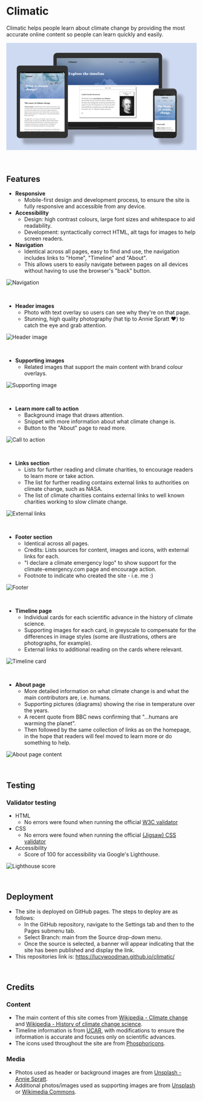 # Climatic

Climatic helps people learn about climate change by providing the most accurate online content so people can learn quickly and easily.

![Mockup](assets/images/mockup__climatic.png)
<p>&nbsp;</p>

## Features 

- **Responsive**
  - Mobile-first design and development process, to ensure the site is fully responsive and accessible from any device.
- **Accessibility**
  - Design: high contrast colours, large font sizes and whitespace to aid readability.
  - Development: syntactically correct HTML, alt tags for images to help screen readers.
- **Navigation**
  - Identical across all pages, easy to find and use, the navigation includes links to "Home", "Timeline" and "About".
  - This allows users to easily navigate between pages on all devices without having to use the browser's "back" button.

![Navigation](https://p-DgFRdw9.t2.n0.cdn.getcloudapp.com/items/Jrux6ZKd/b15bd387-59e4-497d-8fdb-75b16fddd10a.png?v=443e7115012d4784e8b8ce4ad711fdcf)
<p>&nbsp;</p>

- **Header images**
  - Photo with text overlay so users can see why they're on that page.
  - Stunning, high quality photography (hat tip to Annie Spratt ♥️) to catch the eye and grab attention.

![Header image](https://p-DgFRdw9.t2.n0.cdn.getcloudapp.com/items/GGupReOy/b87b3a80-3845-46db-a660-dfa996d647d6.png?v=6da3bf8c7c3585740aa3645866948795)
<p>&nbsp;</p>

- **Supporting images**
  - Related images that support the main content with brand colour overlays.

![Supporting image](https://p-DgFRdw9.t2.n0.cdn.getcloudapp.com/items/lluoYex0/15d26f62-5f81-4f08-8170-a2bcad3d9ef9.png?v=6b10bc69cb9ca6e2b034ab60850bf784)
<p>&nbsp;</p>

- **Learn more call to action**
  - Background image that draws attention.
  - Snippet with more information about what climate change is.
  - Button to the "About" page to read more.

![Call to action](https://p-DgFRdw9.t2.n0.cdn.getcloudapp.com/items/Jrux6QPd/62765f49-66f6-473b-999f-a3f5d86fb525.png?v=629a44bfd4c46436a56a9e095caa78cc)
<p>&nbsp;</p>

- **Links section**
  - Lists for further reading and climate charities, to encourage readers to learn more or take action.
  - The list for further reading contains external links to authorities on climate change, such as NASA.
  - The list of climate charities contains external links to well known charities working to slow climate change.

![External links](https://p-DgFRdw9.t2.n0.cdn.getcloudapp.com/items/yAuybg7l/34bf4826-3552-4977-8b7a-1696a037bc5d.png?v=e294e986f56cf3538d4fc94cc8ab5ba9)
<p>&nbsp;</p>

- **Footer section**
  - Identical across all pages.
  - Credits: Lists sources for content, images and icons, with external links for each.
  - "I declare a climate emergency logo" to show support for the climate-emergency.com page and encourage action.
  - Footnote to indicate who created the site - i.e. me :)

![Footer](https://p-DgFRdw9.t2.n0.cdn.getcloudapp.com/items/d5uREQBL/1011903d-04c3-4f84-9e6d-ff3fd7810440.png?v=be79c8b926855434ee32356bc4fb66d8)
<p>&nbsp;</p>

- **Timeline page**
  - Individual cards for each scientific advance in the history of climate science.
  - Supporting images for each card, in greyscale to compensate for the differences in image styles (some are illustrations, others are photographs, for example).
  - External links to additional reading on the cards where relevant.

![Timeline card](https://p-DgFRdw9.t2.n0.cdn.getcloudapp.com/items/eDuRBb2Z/f032339e-317a-4068-a899-bb591f459959.png?v=ec95fbaefd91cc09a71aec2b98ecfd0d)
<p>&nbsp;</p>

- **About page**
  - More detailed information on what climate change is and what the main contributors are, i.e. humans.
  - Supporting pictures (diagrams) showing the rise in temperature over the years.
  - A recent quote from BBC news confirming that "...humans are warming the planet".
  - Then followed by the same collection of links as on the homepage, in the hope that readers will feel moved to learn more or do something to help.

![About page content](https://p-DgFRdw9.t2.n0.cdn.getcloudapp.com/items/6quYeA9X/ee5c9246-ad35-44c0-ba32-82dcde2364e9.png?v=f0c383b856db13d1b1bf5af8986b46af)
<p>&nbsp;</p>

## Testing 

### Validator testing 

- HTML
  - No errors were found when running the official [W3C validator](https://validator.w3.org/nu/?doc=https%3A%2F%2Flucywoodman.github.io%2Fclimatic%2F)
- CSS
  - No errors were found when running the official [(Jigsaw) CSS validator](https://jigsaw.w3.org/css-validator/validator?uri=lucywoodman.github.io%2Fclimatic%2F&profile=css3svg&usermedium=all&warning=1&vextwarning=&lang=en)
- Accessibility
  - Score of 100 for accessibility via Google's Lighthouse.

![Lighthouse score](https://p-DgFRdw9.t2.n0.cdn.getcloudapp.com/items/Wnu0J5QJ/fee95232-b3d3-4c96-9bd5-8b75241ad426.png?v=856cc5b5e812f75867de57f640fa485c)
<p>&nbsp;</p>

## Deployment

- The site is deployed on GitHub pages. The steps to deploy are as follows:
  - In the GitHub repository, navigate to the Settings tab and then to the Pages submenu tab.
  - Select Branch: main from the Source drop-down menu.
  - Once the source is selected, a banner will appear indicating that the site has been published and display the link.
- This repositories link is: https://lucywoodman.github.io/climatic/
<p>&nbsp;</p>

## Credits

### Content

- The main content of this site comes from [Wikipedia - Climate change](https://en.wikipedia.org/wiki/Climate_change) and [Wikipedia - History of climate change science](https://en.wikipedia.org/wiki/History_of_climate_change_science).
- Timeline information is from [UCAR](https://scied.ucar.edu/learning-zone/how-climate-works/history-climate-science-research), with modifications to ensure the information is accurate and focuses only on scientific advances.
- The icons used throughout the site are from [Phosphoricons](https://phosphoricons.com).

### Media

- Photos used as header or background images are from [Unsplash - Annie Spratt](https://unsplash.com/@anniespratt).
- Additional photos/images used as supporting images are from [Unsplash](https://unsplash.com/collections/Y9a6e354pAw/climatic) or [Wikimedia Commons](https://commons.wikimedia.org/wiki/Main_Page).